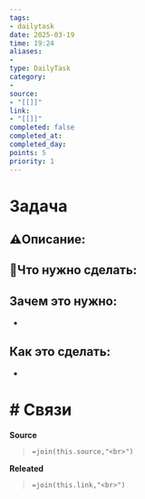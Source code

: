```yaml
---
tags: 
- dailytask
date: 2025-03-19
time: 19:24
aliases: 
-
type: DailyTask
category: 
- 
source:
- "[[]]"
link: 
- "[[]]"
completed: false
completed_at: 
completed_day: 
points: 5
priority: 1
---
```

# Задача
## ⚠️Описание:


## 📝Что нужно сделать:


## Зачем это нужно:
-

## Как это сделать: 
-


# # Связи
**Source**
>`=join(this.source,"<br>")`

**Releated**
>`=join(this.link,"<br>")`